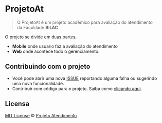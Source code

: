 # ProjetoAt

>O ProjetoAt é um projeto acadêmico para avaliação do atendimento da Faculdade **BILAC**

O projeto se divide em duas partes.

+ **Mobile** onde usuario faz a avaliação do atendimento 
+ **Web** onde acontece todo o gerenciamento.  

## Contribuindo com o projeto

+ Você pode abrir uma nova [ISSUE](https://github.com/ProjetoAt/Atendimento/issues) reportando alguma falha ou sugerindo uma nova funcionalidade.
+ Contribuir com código para o projeto. Saiba como [clicando aqui](https://github.com/ProjetoAt/Atendimento/blob/master/CONTRIBUTING.md).

## Licensa
[MIT License](https://github.com/ProjetoAt/Atendimento-app/blob/master/LICENSE.md) © [Projeto Atendimento](https://github.com/ProjetoAt)
